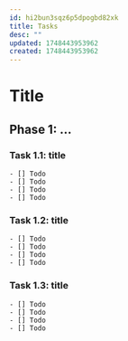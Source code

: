```yaml
---
id: hi2bun3sqz6p5dpogbd82xk
title: Tasks
desc: ""
updated: 1748443953962
created: 1748443953962
---
```


# Title

## Phase 1: ...

### Task 1.1: title

    - [] Todo
    - [] Todo
    - [] Todo
    - [] Todo

### Task 1.2: title

    - [] Todo
    - [] Todo
    - [] Todo
    - [] Todo

### Task 1.3: title

    - [] Todo
    - [] Todo
    - [] Todo
    - [] Todo
